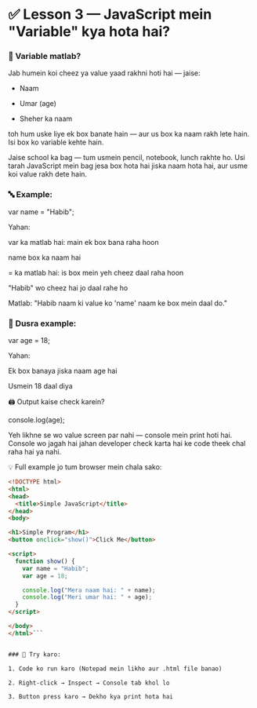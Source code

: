 # ✅ Lesson 3 — JavaScript mein "Variable" kya hota hai?

### 📌 Variable matlab?

Jab humein koi cheez ya value yaad rakhni hoti hai — jaise:

- Naam

- Umar (age)

- Sheher ka naam

toh hum uske liye ek box banate hain — aur us box ka naam rakh lete hain. Isi box ko variable kehte hain.

Jaise school ka bag — tum usmein pencil, notebook, lunch rakhte ho. Usi tarah JavaScript mein bag jesa box hota hai jiska naam hota hai, aur usme koi value rakh dete hain.

### 🔤 Example:

var name = "Habib";

Yahan:

var ka matlab hai: main ek box bana raha hoon

name box ka naam hai

= ka matlab hai: is box mein yeh cheez daal raha hoon

"Habib" wo cheez hai jo daal rahe ho

Matlab: "Habib naam ki value ko 'name' naam ke box mein daal do."

### 🎉 Dusra example:

var age = 18;

Yahan:

Ek box banaya jiska naam age hai

Usmein 18 daal diya


🖨️ Output kaise check karein?

console.log(age);

Yeh likhne se wo value screen par nahi — console mein print hoti hai. Console wo jagah hai jahan developer check karta hai ke code theek chal raha hai ya nahi.

💡 Full example jo tum browser mein chala sako:

```html
<!DOCTYPE html>
<html>
<head>
  <title>Simple JavaScript</title>
</head>
<body>

<h1>Simple Program</h1>
<button onclick="show()">Click Me</button>

<script>
  function show() {
    var name = "Habib";
    var age = 18;

    console.log("Mera naam hai: " + name);
    console.log("Meri umar hai: " + age);
  }
</script>

</body>
</html>```


### 🧪 Try karo:

1. Code ko run karo (Notepad mein likho aur .html file banao)

2. Right-click → Inspect → Console tab khol lo

3. Button press karo → Dekho kya print hota hai

